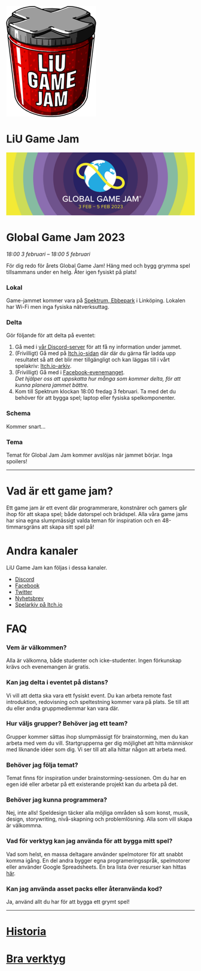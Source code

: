 <div id="gamejam-header">
  <img src="/static/img/gamejam/logo.png" alt="LiU Game Jam">
  <h1>LiU Game Jam</h1>
</div>

<img src="/static/img/gamejam/banner-ggj23.png" alt="Global Game Jam 2023" id="gamejam-banner">

# Global Game Jam 2023

*18:00 3 februari  – 18:00 5 februari*

För dig redo för årets Global Game Jam!
Häng med och bygg grymma spel tillsammans under en helg.
Åter igen fysiskt på plats!

<!--
### Information under jammet

**Jammets teman är:**

- Roman Cages
- Inside-out Gardening
- Radiating Mimics

**Länkar till presentationer:**

- [Intropresentation](https://docs.google.com/presentation/d/1jzRUNTo4vnVF5JossQa-jlZC5vNmzO0d2TLGNs_hJfQ/edit?usp=sharing)
-->

### Lokal

Game-jammet kommer vara på [Spektrum, Ebbepark](https://sanktkors.se/lediga-lokaler/linkoping/ebbepark/spektrum/) i Linköping. Lokalen har Wi-Fi men inga fysiska nätverksuttag.

### Delta

Gör följande för att delta på eventet:

1. Gå med i [vår Discord-server](ttps://discord.gg/tP2kDvgQKn) för att få ny information under jammet.
2. (Frivilligt) Gå med på [Itch.io-sidan](https://itch.io/jam/global-game-jam-linkoping-2023) där där du gärna får ladda upp resultatet så att det blir mer tillgängligt och kan läggas till i vårt spelakriv:
[Itch.io-arkiv](https://itch.io/jam/global-game-jam-linkoping-2023).
3. (Frivilligt) Gå med i
[Facebook-evenemanget](https://www.facebook.com/events/560130612731700).
<br/>*Det hjälper oss att uppskatta hur många som kommer delta, för att kunna planera jammet bättre.*
4. Kom till Spektrum klockan 18:00 fredag 3 februari. Ta med det du behöver för att bygga spel; laptop eller fysiska spelkomponenter.

### Schema

Kommer snart...

<!--
**Fredag 18 november**

- 18:00 Introduktion
    - Temaskapande
    - Brainstorming
    - Gruppskapande
- 18:10 Gemensam pizza-beställning (deadline)

**Lördag 19 november**

- 09:00 Spektrum öppnar
    - Frukost (gratis)
- 16:00 Gemensam kinabuffé-beställning (deadline)
- Runt 18:00: Kinabuffé serveras
- Runt 18:15: Halvtidsredovisning

**Söndag 20 november**

- 09:00 Spektrum öppnar
    - Frukost (gratis)
- 11:00 Gemensam sushi-beställning (deadline)
- 18:00 Game Jam-deadline
    - Spelen ska vara uppladdade till itch.io
    - Deltagare ska ha städat sina bord och sin omgivning
- 18:15: Slutredovisning
- 19:00: Speltestning och uppvisning
-->

### Tema

Temat för Global Jam Jam kommer avslöjas när jammet börjar. Inga spoilers!

<!--
Teman för eventet skapas under introduktionen genom att para ihop ord som lämnats in av deltagarna.

Regler för tema-ord:

- Ska bara vara ett enda engelskt ord.
- Ska inte vara en spelgenre (ex. FPS, RTS).
- Undvik osedligt innehåll. (Ska vara safe for work.)

Vår temaprocess skapar unika och utmanande teman varje jam. De finns som inspiration under brainstormsessionen, men du kan bygga efter egna idéer också.
-->

---

# Vad är ett game jam?

Ett game jam är ett event där programmerare, konstnärer och gamers går ihop för
att skapa spel; både datorspel och brädspel. Alla våra game jams har sina egna
slumpmässigt valda teman för inspiration och en 48-timmarsgräns att skapa sitt
spel på!

# Andra kanaler

LiU Game Jam kan följas i dessa kanaler.

- [Discord](https://discord.gg/tP2kDvgQKn)
- [Facebook](https://www.facebook.com/liugamejam/)
- [Twitter](https://twitter.com/LiuGameJam)
- [Nyhetsbrev](http://us12.campaign-archive2.com/home/?u=092a6fffba8f6063437a51495&id=c3863c4bf5)
- [Spelarkiv på Itch.io](https://itch.io/c/64050/liu-game-jam)


# FAQ

### Vem är välkommen?

Alla är välkomna, både studenter och icke-studenter. Ingen förkunskap krävs och
evenemangen är gratis.

### Kan jag delta i eventet på distans?

Vi vill att detta ska vara ett fysiskt event. Du kan arbeta remote fast introduktion, redovisning och speltestning kommer vara på plats. Se till att du eller andra gruppmedlemmar kan vara där.

### Hur väljs grupper? Behöver jag ett team?

Grupper kommer sättas ihop slumpmässigt för brainstorming, men du kan arbeta
med vem du vill. Startgrupperna ger dig möjlighet att hitta människor med
liknande idéer som dig. Vi ser till att alla hittar någon att arbeta med.

### Behöver jag följa temat?

Temat finns för inspiration under brainstorming-sessionen. Om du har en egen idé eller arbetar på ett existerande projekt kan du arbeta på det.

### Behöver jag kunna programmera?

Nej, inte alls! Speldesign täcker alla möjliga områden så som konst, musik,
design, storywriting, nivå-skapning och problemlösning. Alla som vill skapa är
välkommna.

### Vad för verktyg kan jag använda för att bygga mitt spel?

Vad som helst, en massa deltagare använder spelmotorer för att snabbt komma igång. En del andra bygger egna programeringsspråk, spelmotorer eller använder Google Spreadsheets. En bra lista över resurser kan hittas [här](/gamejam/tools/se).

### Kan jag använda asset packs eller återanvända kod?

Ja, använd allt du har för att bygga ett grymt spel!

---

# [Historia](/gamejam/history/se)

# [Bra verktyg](/gamejam/tools/se)
